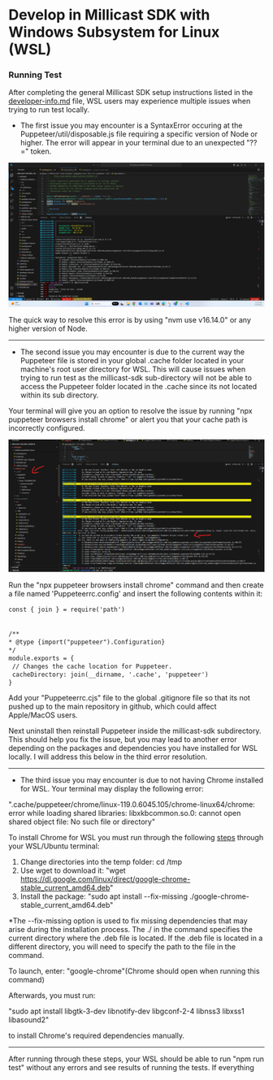 # Develop in Millicast SDK with Windows Subsystem for Linux (WSL)
### Running Test
After completing the general Millicast SDK setup instructions listed in the [developer-info.md](developer-info.md) file, WSL users may experience multiple issues when trying to run test locally.

 - The first issue you may encounter is a SyntaxError occuring at the Puppeteer/util/disposable.js file requiring a specific version of Node or higher. The error will appear in your terminal due to an unexpected "??=" token.

 ![Puppeteer Syntax error](image.png)

 The quick way to resolve this error is by using "nvm use v16.14.0" or any higher version of Node.

 -----------------

 - The second issue you may encounter is due to the current way the Puppeteer file is stored in your global .cache folder located in your machine's root user directory for WSL. This will cause issues when trying to run test as the millicast-sdk sub-directory will not be able to access the Puppeteer folder located in the .cache since its not located within its sub directory. 

 Your terminal will give you an option to resolve the issue by running "npx puppeteer browsers install chrome" or alert you that your cache path is incorrectly configured.

 ![Puppeteer Cache Path error](image-1.png)

 Run the "npx puppeteer browsers install chrome" command and then create a file named 'Puppeteerrc.config' and insert the following contents within it: 

 ```
const { join } = require('path')
 

/**
 * @type {import("puppeteer").Configuration}
 */
module.exports = {
  // Changes the cache location for Puppeteer.
  cacheDirectory: join(__dirname, '.cache', 'puppeteer')
}
 ```

Add your "Puppeteerrc.cjs" file to the global .gitignore file so that its not pushed up to the main repository in github, which could affect Apple/MacOS users.

Next uninstall then reinstall Puppeteer inside the millicast-sdk subdirectory. This should help you fix the issue, but you may lead to another error depending on the packages and dependencies you have installed for WSL locally. I will address this below in the third error resolution. 

 -----------------

 - The third issue you may encounter is due to not having Chrome installed for WSL.
 Your terminal may display the following error: 
 
 ".cache/puppeteer/chrome/linux-119.0.6045.105/chrome-linux64/chrome: error while loading shared libraries: libxkbcommon.so.0: cannot open shared object file: No such file or directory"

 To install Chrome for WSL you must run through the following [steps](https://learn.microsoft.com/en-us/windows/wsl/tutorials/gui-apps#install-google-chrome-for-linux) through your WSL/Ubuntu terminal: 

1. Change directories into the temp folder: cd /tmp
2. Use wget to download it: "wget https://dl.google.com/linux/direct/google-chrome-stable_current_amd64.deb"
3. Install the package: "sudo apt install --fix-missing ./google-chrome-stable_current_amd64.deb"

*The --fix-missing option is used to fix missing dependencies that may arise during the installation process. The ./ in the command specifies the current directory where the .deb file is located. If the .deb file is located in a different directory, you will need to specify the path to the file in the command.

To launch, enter: "google-chrome"(Chrome should open when running this command)

Afterwards, you must run:

"sudo apt install libgtk-3-dev libnotify-dev libgconf-2-4 libnss3 libxss1 libasound2" 

to install Chrome's required dependencies manually.

 -----------------

After running through these steps, your WSL should be able to run "npm run test" without any errors and see results of running the tests. If everything



